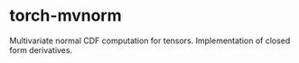 # torch-mvnorm
Multivariate normal CDF computation for tensors. Implementation of closed form derivatives.
